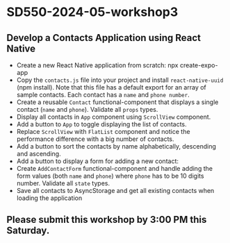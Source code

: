 # SD550-2024-05-workshop3
## Develop a Contacts Application using React Native
* Create a new React Native application from scratch: npx create-expo-app <your-app-name>
* Copy the `contacts.js` file into your project and install `react-native-uuid` (npm install). Note that this file has a default export for an array of sample contacts. Each contact has a `name` and `phone number`.
* Create a reusable `Contact` functional-component that displays a single contact (`name` and `phone`). Validate all `props` types.
* Display all contacts in `App` component using `ScrollView` component.
* Add a button to `App` to toggle displaying the list of contacts.
* Replace `ScrollView` with `FlatList` component and notice the performance difference with a big number of contacts.
* Add a button to sort the contacts by name alphabetically, descending and ascending.
* Add a button to display a form for adding a new contact:
* Create `AddContactForm` functional-component and handle adding the form values (both `name` and `phone`) where `phone` has to be 10 digits number. Validate all `state` types.
* Save all contacts to AsyncStorage and get all existing contacts when loading the application

## Please submit this workshop by 3:00 PM this Saturday.

